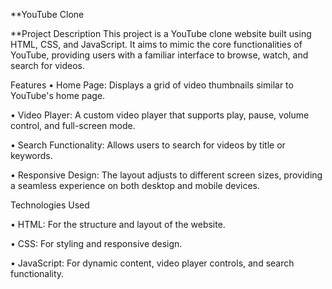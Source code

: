 **YouTube Clone

**Project Description
This project is a YouTube clone website built using HTML, CSS, and JavaScript. It aims to mimic the core functionalities of YouTube, providing users with a familiar interface to browse, watch, and search for videos.



Features
•	Home Page: Displays a grid of video thumbnails similar to YouTube's home page.

•	Video Player: A custom video player that supports play, pause, volume control, and full-screen mode.

•	Search Functionality: Allows users to search for videos by title or keywords.

•	Responsive Design: The layout adjusts to different screen sizes, providing a seamless experience on both desktop and mobile devices.

Technologies Used

•	HTML: For the structure and layout of the website.

•	CSS: For styling and responsive design.

•	JavaScript: For dynamic content, video player controls, and search functionality.
